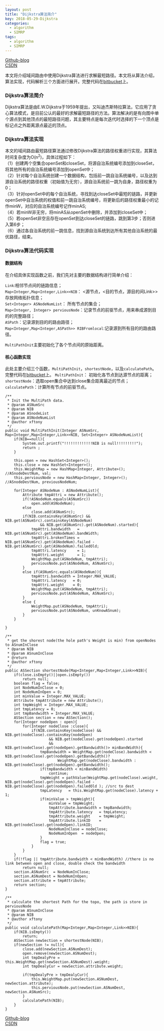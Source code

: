 ```yaml
---
layout: post
title: "Dijkstra算法简介"
key: 2018-05-29-Dijkstra
categories:
  - algorithm
  - SIMRP
tags:
  - algorithm
  - SIMRP
---
```


[Github-blog](https://xftony.github.io/docker/2018/05/04/Dijkstra算法简介.html)    
[CSDN](https://blog.csdn.net/xftony)  

本文将介绍域间路由中使用Dijkstra算法进行求解最短路径。本文将从算法介绍，算法实现，代码解析三个方面进行展开。完整代码在[bitbucket](https://bitbucket.org/xftony/floodlightsimrp/src/6cb5e79c076620cfed59c98727d4fa147379f0c4/src/main/java/net/floodlightcontroller/intercontroller/MultiPath.java?at=master&fileviewer=file-view-default)上。      
  
### Dijkstra算法简介  
Dijkstra算法是由E.W.Dijkstra于1959年提出，又叫迪杰斯特拉算法，它应用了贪心算法模式，是目前公认的最好的求解最短路径的方法。算法解决的是有向图中单个源点到其他顶点的最短路径问题，其主要特点是每次迭代时选择的下一个顶点是标记点之外距离源点最近的顶点。     
<!--more-->  

### Dijkstra算法实现  
本文的域间路由最短路径算法通过修改Dijkstra算法的路径权重进行实现，其算法时间复杂度为O(n<sup>2</sup>)，具体过程如下：  
（1）创建两个空集合openSet和closeSet，将源自治系统编号添加到closeSet，将其他所有的自治系统编号添加到openSet中；  
（2）针对每个自治系统创建一个数据结构，包括前一跳自治系统编号，以及达到源自治系统的路径权重（初始值为无穷），源自治系统前一跳为自身，路径权重为0；  
（3）针对openSet中的每个自治系统，寻找到达closeSet中最短的链路，并更新openSet中自治系统的权值和前一跳自治系统编号，将更新后的路径权重最小的记作minW，对应的自治系统编号记作minAS;  
（4）若minW非无穷，将minAS从openSet中删除，并添加到closeSet中；  
（5）若openSet非空且存在openSet到达closeSet的链路，跳到第3步；否则进入第6步；  
（6）通过各自治系统的前一跳信息，找到源自治系统到达所有其他自治系统的最优路径，结束。  

### Dijkstra算法代码实现    
#### 数据结构   
在介绍具体实现函数之前，我们先对主要的数据结构进行简单介绍：  

`Link`:相邻节点间的链路信息；  
`Map<Integer,Map<Integer,Link>>NIB`： <源节点，<目的节点，源目的间Link>>存放网络拓扑信息；  
`Set<Integer> ASNodeNumList`： 所有节点的集合；  
`Map<Integer, Integer> perviousNode`：记录节点的前驱节点，用来串成源到目的的完整路径；  
`ASPath`：记录源到目的的路由路径；  
`Map<Integer,Map<Integer,ASPath>> RIBFromlocal`:记录源到所有目的的路由路径。   
 
`MultiPathInit`主要初始化了各个节点间的原始距离。

#### 核心函数实现
此处主要介绍三个函数，`MultiPathInit`，`shortestNode`，以及`calculatePath`。
完整代码在[bitbucket](https://bitbucket.org/xftony/floodlightsimrp/src/6cb5e79c076620cfed59c98727d4fa147379f0c4/src/main/java/net/floodlightcontroller/intercontroller/MultiPath.java?at=master&fileviewer=file-view-default)上。
`MultiPathInit`： 初始化各节点到达源节点的距离；    
`shortestNode`：选取open集合中达到close集合距离最近的节点；  
`calculatePath`：计算所有节点的前驱节点。  

	/**
	 * Init the MultiPath data.
	 * @param ASNumSrc
	 * @param NIB
	 * @param ASnodeList
	 * @param ASNodeNumList
	 * @author xftony
	 */
	public void MultiPathInit(Integer ASNumSrc, Map<Integer,Map<Integer,Link>>NIB, Set<Integer> ASNodeNumList){
		if(NIB==null){
			System.out.printf("!!!!!!!!!!!!!NIB is null!!!!!!!!!");
			return ;
		}

		this.open = new HashSet<Integer>();
		this.close = new HashSet<Integer>();
		this.WeightMap = new HashMap<Integer, Attribute>(); //ASnodeDestNum, val; 
		this.perviousNode = new HashMap<Integer, Integer>(); //ASnodeDestNum, previousNodeNum;	

		for(Integer ASNodeNum : ASNodeNumList){
			Attribute tmpAttri = new Attribute();
			if(!ASNodeNum.equals(ASNumSrc))
				open.add(ASNodeNum);
			else 
				close.add(ASNumSrc);
			if(NIB.containsKey(ASNumSrc) && NIB.get(ASNumSrc).containsKey(ASNodeNum) 
					&& NIB.get(ASNumSrc).get(ASNodeNum).started){
				tmpAttri.bandwidth   = NIB.get(ASNumSrc).get(ASNodeNum).bandWidth;
				tmpAttri.brokenTimes = NIB.get(ASNumSrc).get(ASNodeNum).failed - NIB.get(ASNumSrc).get(ASNodeNum).failedOld;
				tmpAttri.latency     = 1;
				tmpAttri.weight      = 1;
				WeightMap.put(ASNodeNum, tmpAttri);
				perviousNode.put(ASNodeNum, ASNumSrc);	
			}
			else if(ASNumSrc.equals(ASNodeNum)){
				tmpAttri.bandwidth = Integer.MAX_VALUE;
				tmpAttri.latency   = 0;
				tmpAttri.weight    = 0;
				WeightMap.put(ASNodeNum, tmpAttri);
				perviousNode.put(ASNodeNum, ASNumSrc);
			}
			else {
				WeightMap.put(ASNodeNum, tmpAttri);
				perviousNode.put(ASNodeNum, unKnowASnum);		
			}
		}
		
	}
	
	/**
	 * get the shorest node(the hole path's Weight is min) from openNodes to ASnumInClose
	 * @param NIB
	 * @param ASnumInClose
	 * @return
	 * @author xftony
	 */
	public ASSection shortestNode(Map<Integer,Map<Integer,Link>>NIB){
		if(close.isEmpty()||open.isEmpty()) 
			return null;
		boolean flag = false;
		int NodeNumInClose = 0;
		int NodeNumInOpen = 0;
		int minValue = Integer.MAX_VALUE;
		Attribute tmpAttribute = new Attribute();
		int tmpWeight = Integer.MAX_VALUE;
		int tmpLatency = 0;
		int tmpBandwidth = Integer.MAX_VALUE;
		ASSection section = new ASSection();
		for(Integer nodeOpen : open){			
			for(Integer nodeClose :close){
				if(NIB.containsKey(nodeClose) && NIB.get(nodeClose).containsKey(nodeOpen) 
						&& NIB.get(nodeClose).get(nodeOpen).started
						&& NIB.get(nodeClose).get(nodeOpen).getBandwidth()> minBandWidth){			
	        		tmpBandwidth = WeightMap.get(nodeClose).bandwidth < NIB.get(nodeClose).get(nodeOpen).getBandwidth()?
							WeightMap.get(nodeClose).bandwidth : NIB.get(nodeClose).get(nodeOpen).getBandwidth();
					if(tmpBandwidth < minBandWidth)
						continue;
					tmpWeight = pathValue(WeightMap.get(nodeClose).weight, NIB.get(nodeClose).get(nodeOpen).failed - NIB.get(nodeClose).get(nodeOpen).failedOld ); //src to dest
					tmpLatency   = this.WeightMap.get(nodeClose).latency + 1;
					if(minValue > tmpWeight){
						minValue = tmpWeight;
						tmpAttribute.bandwidth = tmpBandwidth;
						tmpAttribute.latency   = tmpLatency;
						tmpAttribute.weight    = tmpWeight;
						tmpAttribute.linkID    = NIB.get(nodeClose).get(nodeOpen).linkID;
						NodeNumInClose = nodeClose;
						NodeNumInOpen  = nodeOpen;
					}
					flag = true;
				}
			}
		}
		if(!flag || tmpAttribute.bandwidth < minBandWidth) //there is no link between open and close, double check the bandwidth
			return null;
		section.ASNumSrc  = NodeNumInClose;
		section.ASNumDest = NodeNumInOpen;
		section.attribute = tmpAttribute;
		return section;
	}
	
	/**
	 * calculate the shortest Path for the topo, the path is store in perviousNode
	 * @param ASnumInClose
	 * @param NIB
	 * @author xftony
	 */
	public void calculatePath(Map<Integer,Map<Integer,Link>>NIB){
		if(NIB.isEmpty())
			return;
		ASSection newSection = shortestNode(NIB);
		if(newSection != null){
			close.add(newSection.ASNumDest);
			open.remove(newSection.ASNumDest);
			int tmpDealyPre = this.WeightMap.get(newSection.ASNumDest).weight;
			int tmpDealyCur = newSection.attribute.weight;
					
			if(tmpDealyPre > tmpDealyCur){		
				this.WeightMap.put(newSection.ASNumDest, newSection.attribute);
				this.perviousNode.put(newSection.ASNumDest, newSection.ASNumSrc);
			}
			calculatePath(NIB);
		}
	}

[Github-blog](https://xftony.github.io/docker/2018/05/04/Dijkstra算法简介.html)    
[CSDN](https://blog.csdn.net/xftony)  
